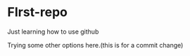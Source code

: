 # FIrst-repo
Just learning how to use github 


Trying some other options here.(this is for a commit change)

